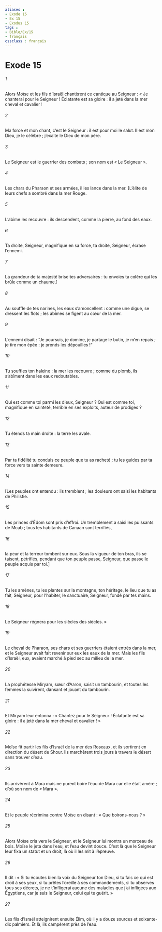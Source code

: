 ```yaml
---
aliases : 
- Exode 15
- Ex 15
- Exodus 15
tags : 
- Bible/Ex/15
- français
cssclass : français
---
```


# Exode 15

###### 1
Alors Moïse et les fils d’Israël chantèrent ce cantique au Seigneur :
« Je chanterai pour le Seigneur ! Éclatante est sa gloire :
il a jeté dans la mer cheval et cavalier !
###### 2
Ma force et mon chant, c’est le Seigneur :
il est pour moi le salut.
Il est mon Dieu, je le célèbre ;
j’exalte le Dieu de mon père.
###### 3
Le Seigneur est le guerrier des combats ;
son nom est « Le Seigneur ».
###### 4
Les chars du Pharaon et ses armées, il les lance dans la mer.
[L’élite de leurs chefs a sombré dans la mer Rouge.
###### 5
L’abîme les recouvre :
ils descendent, comme la pierre, au fond des eaux.
###### 6
Ta droite, Seigneur, magnifique en sa force,
ta droite, Seigneur, écrase l’ennemi.
###### 7
La grandeur de ta majesté brise tes adversaires :
tu envoies ta colère qui les brûle comme un chaume.]
###### 8
Au souffle de tes narines, les eaux s’amoncellent :
comme une digue, se dressent les flots ;
les abîmes se figent au cœur de la mer.
###### 9
L’ennemi disait : “Je poursuis, je domine,
je partage le butin, je m’en repais ;
je tire mon épée : je prends les dépouilles !”
###### 10
Tu souffles ton haleine : la mer les recouvre ;
comme du plomb, ils s’abîment dans les eaux redoutables.
###### 11
Qui est comme toi parmi les dieux, Seigneur ?
Qui est comme toi, magnifique en sainteté,
terrible en ses exploits, auteur de prodiges ?
###### 12
Tu étends ta main droite : la terre les avale.
###### 13
Par ta fidélité tu conduis ce peuple que tu as racheté ;
tu les guides par ta force vers ta sainte demeure.
###### 14
[Les peuples ont entendu : ils tremblent ;
les douleurs ont saisi les habitants de Philistie.
###### 15
Les princes d’Édom sont pris d’effroi.
Un tremblement a saisi les puissants de Moab ;
tous les habitants de Canaan sont terrifiés,
###### 16
la peur et la terreur tombent sur eux.
Sous la vigueur de ton bras, ils se taisent, pétrifiés,
pendant que ton peuple passe, Seigneur,
que passe le peuple acquis par toi.]
###### 17
Tu les amènes, tu les plantes sur la montagne, ton héritage,
le lieu que tu as fait, Seigneur, pour l’habiter,
le sanctuaire, Seigneur, fondé par tes mains.
###### 18
Le Seigneur régnera pour les siècles des siècles. »
###### 19
Le cheval de Pharaon, ses chars et ses guerriers étaient entrés dans la mer, et le Seigneur avait fait revenir sur eux les eaux de la mer. Mais les fils d’Israël, eux, avaient marché à pied sec au milieu de la mer.
###### 20
La prophétesse Miryam, sœur d’Aaron, saisit un tambourin, et toutes les femmes la suivirent, dansant et jouant du tambourin.
###### 21
Et Miryam leur entonna :
« Chantez pour le Seigneur ! Éclatante est sa gloire :
il a jeté dans la mer cheval et cavalier ! »
###### 22
Moïse fit partir les fils d’Israël de la mer des Roseaux, et ils sortirent en direction du désert de Shour. Ils marchèrent trois jours à travers le désert sans trouver d’eau.
###### 23
Ils arrivèrent à Mara mais ne purent boire l’eau de Mara car elle était amère ; d’où son nom de « Mara ».
###### 24
Et le peuple récrimina contre Moïse en disant : « Que boirons-nous ? »
###### 25
Alors Moïse cria vers le Seigneur, et le Seigneur lui montra un morceau de bois. Moïse le jeta dans l’eau, et l’eau devint douce. C’est là que le Seigneur leur fixa un statut et un droit, là où il les mit à l’épreuve.
###### 26
Il dit : « Si tu écoutes bien la voix du Seigneur ton Dieu, si tu fais ce qui est droit à ses yeux, si tu prêtes l’oreille à ses commandements, si tu observes tous ses décrets, je ne t’infligerai aucune des maladies que j’ai infligées aux Égyptiens, car je suis le Seigneur, celui qui te guérit. »
###### 27
Les fils d’Israël atteignirent ensuite Élim, où il y a douze sources et soixante-dix palmiers. Et là, ils campèrent près de l’eau.
